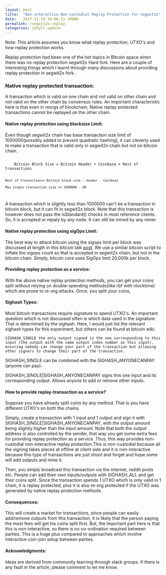```yaml
---
layout: post
title:  "Non-interactive Non-custodial Replay Protection for segwit2x"
date:   2017-11-19 16:06:11 +0900
permalink: /segwit2x-replay
categories: jekyll update
---
```

Note: This article assumes you know what replay protection, UTXO's and how replay protection works.

Replay protection had been one of the hot topics in Bitcoin space when there was no replay protection segwit2x Hard fork. Here are a couple of interesting things which I learnt through many discussions about providing replay protection in segwit2x fork.

<h3>Native replay protected transaction:</h3>

A transaction which is valid on one chain and not valid on other chain and not valid on the other chain by consensus rules. An important characteristic here is that even in reorgs of blockchain, Native replay protected transactions cannot be replayed on the other chain.

<h4>Native replay protection using blocksize Limit:</h4>

Even though segwit2x chain has base transaction size limit of 1000000(possibly added to prevent quadratic hashing), it can cleverly used to make a transaction that is valid only in segwit2x chain but not on bitcoin chain.

<code>
    Bitcoin Block Size = Bitcoin Header + Coinbase + Rest of transactions

    Rest of transaction<= Bitcoin block size - header - Coinbase

    Max single transaction size <= 1000000 - 80
</code>

A transaction which is slightly less than 1000000 can't be a transaction in bitcoin block, but it can fit in segwit2x block. Note that this transaction is however does not pass the isStandard() checks in most reference clients. So, it is accepted or repaly by any node. It can still be mined by any miner.

<h4>Native replay protection using sigOps Limit:</h4>
The best way to attack bitcoin using the sigops limit per block was discussed at length in this bitcoin talk <a href="https://bitcointalk.org/index.php?topic=1166928.0;all">post</a>. We use a similar bitcoin script to inflate the sigops count so that is accepted in segwit2x chain, but not in the bitcoin chain. Simply, bitcoin core uses SigOps limit 20,000k per block. 


<h4>Providing replay protection as a service:</h4>

With the above native replay protection methods, you can get your coins split without relying on double-spending methods(like rbf with nlocktime) which are prone to re-org attacks. Once, you split your coins,

<h4>Sighash Types:</h4>
Most bitcoin transactions require signature to spend UTXO's. An important question which is not discussed often is which data used in the signature. That is determined by the sighash. Here, I would just list the relevant sighash types for this experiment, but others can be found at bitcoin wiki.

    SIGHASH_SINGLE the only output signed is the one corresponding to this input (the output with the same output index number as this input), ensuring nobody can change your part of the transaction but allowing other signers to change their part of the transaction.

SIGHASH_SINGLE can be combined with the SIGHASH_ANYONECANPAY (anyone can pay):

SIGHASH_SINGLE|SIGHASH_ANYONECANPAY signs this one input and its corresponding output. Allows anyone to add or remove other inputs.

<h4>How to provide replay-transaction as a service?</h4>

Suppose you have already split coins by any method. That is you have different UTXO's on both the chains.

Simply, create a transaction with 1 input and 1 output and sign it with SIGHASH_SINGLE|SIGHASH_ANYONECANPAY, with the output amount being slightly higher than the input amount. Note that both the output address is also controlled by the sender, that way you get some extra fees for providing replay protection as a service. Thus, this way provides non-custodial non-interactive replay protection.This is non-custodial because all the signing takes places at offline at client side and it is non-interactive because this type of transactions are just shoot and forget and hope some will add outputs and mine it. 

Then, you simply broadcast this transaction via the internet, reddit posts etc. People can add their own inputs/outputs with SIGHASH_ALL and get their coins split. Since the transaction spends 1 UTXO which is only valid in 1 chain, it is replay protected, plus it is also re-org protected if the UTXO was generated by native replay protection methods. 

<h4>Consequences:</h4>

This will create a market for transactions, since people can easily add/remove outputs from this transaction, it is likely that the person paying the most fees will get his coins split first. But, the important part here is that this is non-interactive, so there is no co-ordination required between parties. This is a huge plus compared to approaches which involve interactive coin-join setup between parties.

<h4>Acknowledgments:</h4>
Ideas are derived from community learning through slack groups. If there is any fault in the article, please comment to let me know.